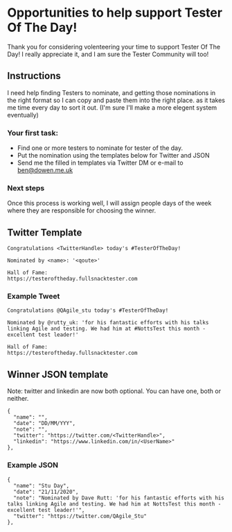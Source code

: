 # Opportunities to help support Tester Of The Day!

Thank you for considering volenteering your time to support Tester Of The Day! I really appreciate it, and I am sure the Tester Community will too!

## Instructions

I need help finding Testers to nominate, and getting those nominations in the right format so I can copy and paste them into the right place.
as it takes me time every day to sort it out. (I'm sure I'll make a more elegent system eventually)

### Your first task:

* Find one or more testers to nominate for tester of the day.
* Put the nomination using the templates below for Twitter and JSON
* Send me the filled in templates via Twitter DM or e-mail to ben@dowen.me.uk

### Next steps

Once this process is working well, I will assign people days of the week where they are responsible for choosing the winner.

## Twitter Template

```Text
Congratulations <TwitterHandle> today's #TesterOfTheDay!

Nominated by <name>: '<qoute>'

Hall of Fame:
https://testeroftheday.fullsnacktester.com
```

### Example Tweet

```Text
Congratulations @QAgile_stu today's #TesterOfTheDay!

Nominated by @rutty_uk: 'for his fantastic efforts with his talks linking Agile and testing. We had him at #NottsTest this month - excellent test leader!'

Hall of Fame:
https://testeroftheday.fullsnacktester.com
```

## Winner JSON template

Note: twitter and linkedin are now both optional. You can have one, both or neither.

```Text
{
  "name": "",
  "date": "DD/MM/YYY",
  "note": "",
  "twitter": "https://twitter.com/<TwitterHandle>",
  "linkedin": "https://www.linkedin.com/in/<UserName>"
},
```

### Example JSON

```Text
{
  "name": "Stu Day",
  "date": "21/11/2020",
  "note": "Nominated by Dave Rutt: 'for his fantastic efforts with his talks linking Agile and testing. We had him at NottsTest this month - excellent test leader!'",
  "twitter": "https://twitter.com/QAgile_Stu"
},
```
